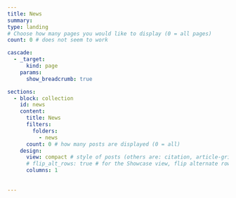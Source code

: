 ```yaml
---
title: News
summary:
type: landing
# Choose how many pages you would like to display (0 = all pages)
count: 0 # does not seem to work

cascade:
  - _target:
      kind: page
    params:
      show_breadcrumb: true

sections:
  - block: collection
    id: news
    content:
      title: News
      filters:
        folders:
          - news
      count: 0 # how many posts are displayed (0 = all)
    design:
      view: compact # style of posts (others are: citation, article-grid, compact, card)
      # flip_alt_rows: true # for the Showcase view, flip alternate rows
      columns: 1
    
    
---
```

